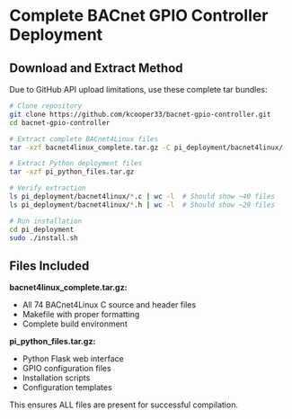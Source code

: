 # Complete BACnet GPIO Controller Deployment

## Download and Extract Method

Due to GitHub API upload limitations, use these complete tar bundles:

```bash
# Clone repository
git clone https://github.com/kcooper33/bacnet-gpio-controller.git
cd bacnet-gpio-controller

# Extract complete BACnet4Linux files
tar -xzf bacnet4linux_complete.tar.gz -C pi_deployment/bacnet4linux/

# Extract Python deployment files  
tar -xzf pi_python_files.tar.gz

# Verify extraction
ls pi_deployment/bacnet4linux/*.c | wc -l  # Should show ~40 files
ls pi_deployment/bacnet4linux/*.h | wc -l  # Should show ~29 files

# Run installation
cd pi_deployment
sudo ./install.sh
```

## Files Included

**bacnet4linux_complete.tar.gz:**
- All 74 BACnet4Linux C source and header files
- Makefile with proper formatting
- Complete build environment

**pi_python_files.tar.gz:**
- Python Flask web interface
- GPIO configuration files
- Installation scripts
- Configuration templates

This ensures ALL files are present for successful compilation.